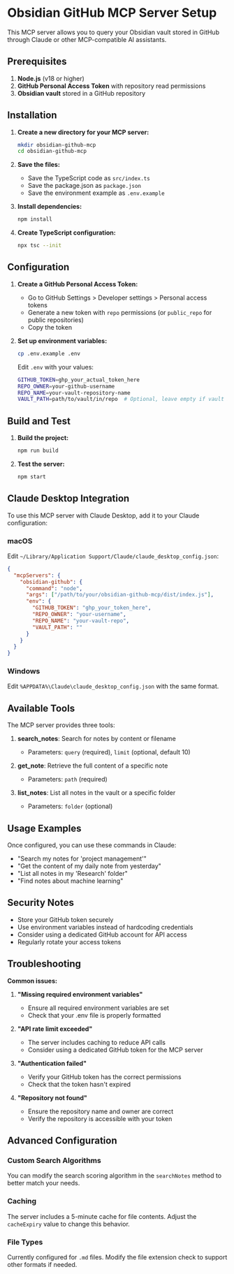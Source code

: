 # Obsidian GitHub MCP Server Setup

This MCP server allows you to query your Obsidian vault stored in GitHub through Claude or other MCP-compatible AI assistants.

## Prerequisites

1. **Node.js** (v18 or higher)
2. **GitHub Personal Access Token** with repository read permissions
3. **Obsidian vault** stored in a GitHub repository

## Installation

1. **Create a new directory for your MCP server:**

   ```bash
   mkdir obsidian-github-mcp
   cd obsidian-github-mcp
   ```

2. **Save the files:**

   - Save the TypeScript code as `src/index.ts`
   - Save the package.json as `package.json`
   - Save the environment example as `.env.example`

3. **Install dependencies:**

   ```bash
   npm install
   ```

4. **Create TypeScript configuration:**
   ```bash
   npx tsc --init
   ```

## Configuration

1. **Create a GitHub Personal Access Token:**

   - Go to GitHub Settings > Developer settings > Personal access tokens
   - Generate a new token with `repo` permissions (or `public_repo` for public repositories)
   - Copy the token

2. **Set up environment variables:**

   ```bash
   cp .env.example .env
   ```

   Edit `.env` with your values:

   ```bash
   GITHUB_TOKEN=ghp_your_actual_token_here
   REPO_OWNER=your-github-username
   REPO_NAME=your-vault-repository-name
   VAULT_PATH=path/to/vault/in/repo  # Optional, leave empty if vault is in root
   ```

## Build and Test

1. **Build the project:**

   ```bash
   npm run build
   ```

2. **Test the server:**
   ```bash
   npm start
   ```

## Claude Desktop Integration

To use this MCP server with Claude Desktop, add it to your Claude configuration:

### macOS

Edit `~/Library/Application Support/Claude/claude_desktop_config.json`:

```json
{
  "mcpServers": {
    "obsidian-github": {
      "command": "node",
      "args": ["/path/to/your/obsidian-github-mcp/dist/index.js"],
      "env": {
        "GITHUB_TOKEN": "ghp_your_token_here",
        "REPO_OWNER": "your-username",
        "REPO_NAME": "your-vault-repo",
        "VAULT_PATH": ""
      }
    }
  }
}
```

### Windows

Edit `%APPDATA%\Claude\claude_desktop_config.json` with the same format.

## Available Tools

The MCP server provides three tools:

1. **search_notes**: Search for notes by content or filename

   - Parameters: `query` (required), `limit` (optional, default 10)

2. **get_note**: Retrieve the full content of a specific note

   - Parameters: `path` (required)

3. **list_notes**: List all notes in the vault or a specific folder
   - Parameters: `folder` (optional)

## Usage Examples

Once configured, you can use these commands in Claude:

- "Search my notes for 'project management'"
- "Get the content of my daily note from yesterday"
- "List all notes in my 'Research' folder"
- "Find notes about machine learning"

## Security Notes

- Store your GitHub token securely
- Use environment variables instead of hardcoding credentials
- Consider using a dedicated GitHub account for API access
- Regularly rotate your access tokens

## Troubleshooting

**Common issues:**

1. **"Missing required environment variables"**

   - Ensure all required environment variables are set
   - Check that your .env file is properly formatted

2. **"API rate limit exceeded"**

   - The server includes caching to reduce API calls
   - Consider using a dedicated GitHub token for the MCP server

3. **"Authentication failed"**

   - Verify your GitHub token has the correct permissions
   - Check that the token hasn't expired

4. **"Repository not found"**
   - Ensure the repository name and owner are correct
   - Verify the repository is accessible with your token

## Advanced Configuration

### Custom Search Algorithms

You can modify the search scoring algorithm in the `searchNotes` method to better match your needs.

### Caching

The server includes a 5-minute cache for file contents. Adjust the `cacheExpiry` value to change this behavior.

### File Types

Currently configured for `.md` files. Modify the file extension check to support other formats if needed.
